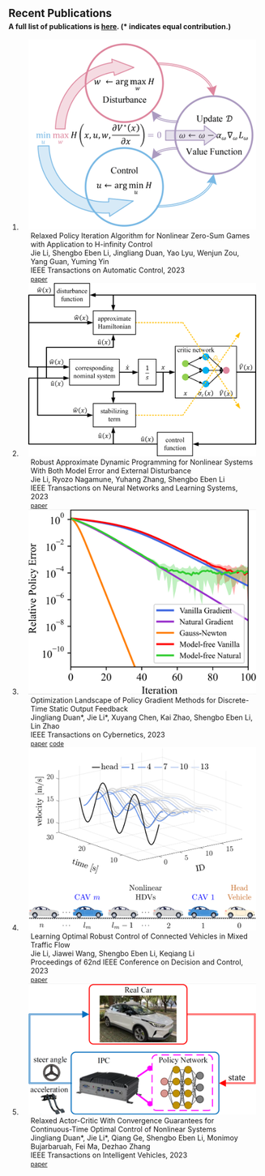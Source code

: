 <h2 id="publications" style="margin: 2px 0px -15px;">Recent Publications</h2>

<h4>A full list of publications is <a href="assets/files/publications.pdf" target="_blank">here</a>. (* indicates equal contribution.)</h4>

<div class="publications">
<ol class="bibliography">

<li>
<div class="pub-row">

  <div class="col-sm-3 abbr" style="position: relative;padding-right: 15px;padding-left: 15px;">
    <img src="assets/img/relaxed_policy_iteration_algorithm.png" class="teaser img-fluid z-depth-1">
  </div>

  <div class="col-sm-9" style="position: relative;padding-right: 15px;padding-left: 20px;">
    <div class="title">Relaxed Policy Iteration Algorithm for Nonlinear Zero-Sum Games with Application to H-infinity Control</div>
    <div class="author">Jie Li, Shengbo Eben Li, Jingliang Duan, Yao Lyu, Wenjun Zou, Yang Guan, Yuming Yin</div>
    <div class="periodical">IEEE Transactions on Automatic Control, 2023</div>
    <div class="links">
      <a href="assets/files/Relaxed_Policy_Iteration_Algorithm_for_Nonlinear_Zero-Sum_Games_With_Application_to_H-Infinity_Control.pdf" class="btn btn-sm z-depth-0" role="button" target="_blank" style="font-size:12px;">paper</a>
    </div>
  </div>
</div>
</li>

<li>
<div class="pub-row">

  <div class="col-sm-3 abbr" style="position: relative;padding-right: 15px;padding-left: 15px;">
    <img src="assets/img/schematic.png" class="teaser img-fluid z-depth-1">
  </div>

  <div class="col-sm-9" style="position: relative;padding-right: 15px;padding-left: 20px;">
    <div class="title">Robust Approximate Dynamic Programming for Nonlinear Systems With Both Model Error and External Disturbance</div>
    <div class="author">Jie Li, Ryozo Nagamune, Yuhang Zhang, Shengbo Eben Li</div>
    <div class="periodical">IEEE Transactions on Neural Networks and Learning Systems, 2023</div>
    <div class="links">
      <a href="assets/files/Robust_Approximate_Dynamic_Programming_for_Nonlinear_Systems_With_Both_Model_Error_and_External_Disturbance.pdf" class="btn btn-sm z-depth-0" role="button" target="_blank" style="font-size:12px;">paper</a>
    </div>
  </div>
</div>
</li>

<li>
<div class="pub-row">

  <div class="col-sm-3 abbr" style="position: relative;padding-right: 15px;padding-left: 15px;">
    <img src="assets/img/policy_error_eg2.png" class="teaser img-fluid z-depth-1">
  </div>

  <div class="col-sm-9" style="position: relative;padding-right: 15px;padding-left: 20px;">
    <div class="title">Optimization Landscape of Policy Gradient Methods for Discrete-Time Static Output Feedback</div>
    <div class="author">Jingliang Duan*, Jie Li*, Xuyang Chen, Kai Zhao, Shengbo Eben Li, Lin Zhao</div>
    <div class="periodical">IEEE Transactions on Cybernetics, 2023</div>
    <div class="links">
      <a href="assets/files/Optimization_Landscape_of_Policy_Gradient_Methods_for_Discrete-Time_Static_Output_Feedback.pdf" class="btn btn-sm z-depth-0" role="button" target="_blank" style="font-size:12px;">paper</a>
      <a href="https://github.com/jieli18/sof" class="btn btn-sm z-depth-0" role="button" target="_blank" style="font-size:12px;">code</a>
    </div>
  </div>
</div>
</li>

<li>
<div class="pub-row">

  <div class="col-sm-3 abbr" style="position: relative;padding-right: 15px;padding-left: 15px;">
    <img src="assets/img/mixed_traffic_flow.png" class="teaser img-fluid z-depth-1">
  </div>

  <div class="col-sm-9" style="position: relative;padding-right: 15px;padding-left: 20px;">
    <div class="title">Learning Optimal Robust Control of Connected Vehicles in Mixed Traffic Flow</div>
    <div class="author">Jie Li, Jiawei Wang, Shengbo Eben Li, Keqiang Li</div>
    <div class="periodical">Proceedings of 62nd IEEE Conference on Decision and Control, 2023</div>
    <div class="links">
      <a href="assets/files/Learning_Optimal_Robust_Control_of_Connected_Vehicles_in_Mixed_Traffic_Flow.pdf" class="btn btn-sm z-depth-0" role="button" target="_blank" style="font-size:12px;">paper</a>
    </div>
  </div>
</div>
</li>

<li>
<div class="pub-row">

  <div class="col-sm-3 abbr" style="position: relative;padding-right: 15px;padding-left: 15px;">
    <img src="assets/img/real_vehicle_test_pipeline.png" class="teaser img-fluid z-depth-1">
  </div>

  <div class="col-sm-9" style="position: relative;padding-right: 15px;padding-left: 20px;">
    <div class="title">Relaxed Actor-Critic With Convergence Guarantees for Continuous-Time Optimal Control of Nonlinear Systems</div>
    <div class="author">Jingliang Duan*, Jie Li*, Qiang Ge, Shengbo Eben Li, Monimoy Bujarbaruah, Fei Ma, Dezhao Zhang</div>
    <div class="periodical">IEEE Transactions on Intelligent Vehicles, 2023</div>
    <div class="links">
      <a href="assets/files/Relaxed_Actor-Critic_With_Convergence_Guarantees_for_Continuous-Time_Optimal_Control_of_Nonlinear_Systems.pdf" class="btn btn-sm z-depth-0" role="button" target="_blank" style="font-size:12px;">paper</a>
    </div>
  </div>
</div>
</li>

<br>

</ol>
</div>
